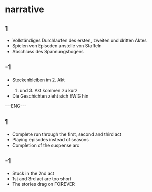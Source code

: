 # narrative
## 1
- Vollständiges Durchlaufen des ersten, zweiten und dritten Aktes
- Spielen von Episoden anstelle von Staffeln
- Abschluss des Spannungsbogens

## -1
- Steckenbleiben im 2. Akt
- 1. und 3. Akt kommen zu kurz
- Die Geschichten zieht sich EWIG hin

---ENG---

## 1
- Complete run through the first, second and third act
- Playing episodes instead of seasons
- Completion of the suspense arc

## -1
- Stuck in the 2nd act
- 1st and 3rd act are too short
- The stories drag on FOREVER

